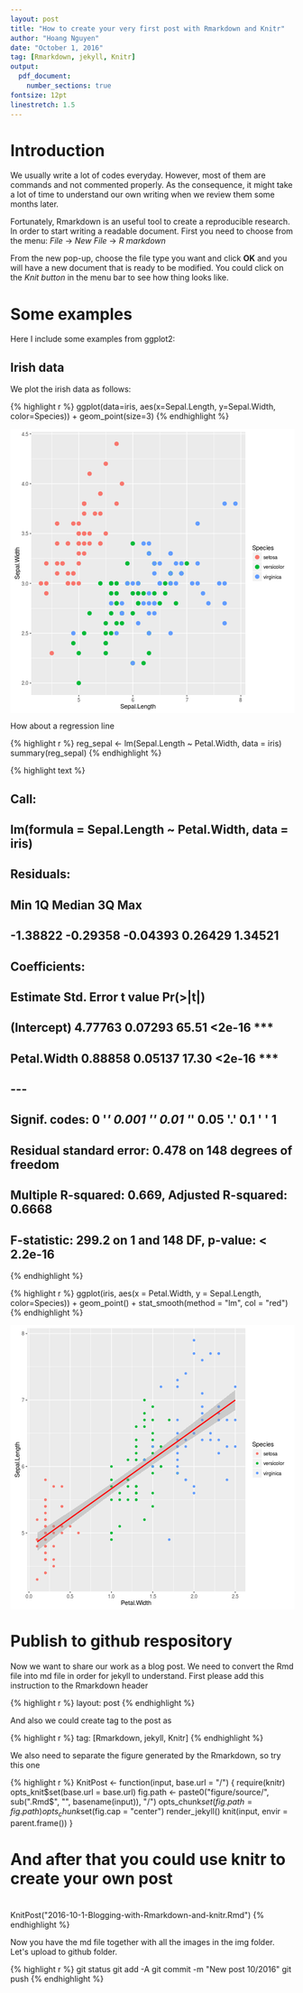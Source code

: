 ```yaml
---
layout: post
title: "How to create your very first post with Rmarkdown and Knitr"
author: "Hoang Nguyen"
date: "October 1, 2016"
tag: [Rmarkdown, jekyll, Knitr]
output:
  pdf_document:
    number_sections: true
fontsize: 12pt 
linestretch: 1.5
---
```




# Introduction
We usually write a lot of codes everyday. However, most of them are commands and not commented properly. As the consequence, it might take a lot of time to understand our own writing when we review them some months later.

Fortunately, Rmarkdown is an useful tool to create a reproducible research. In order to start writing a readable document. First you need to choose from the menu: *File* -> *New File* -> *R markdown*

From the new pop-up, choose the file type you want and click **OK** and you will have a new document that is ready to be modified.
You could click on the *Knit button* in the menu bar to see how thing looks like.


# Some examples

Here I include some examples from ggplot2:

## Irish data
We plot the irish data as follows:




{% highlight r %}
ggplot(data=iris, aes(x=Sepal.Length, y=Sepal.Width, color=Species)) +
        geom_point(size=3)
{% endhighlight %}

<img src="/figure/source/2016-10-1-Blogging-with-Rmarkdown-and-knitr/ggplot_irish-1.png" title="center" alt="center" style="display: block; margin: auto;" />

How about a regression line 


{% highlight r %}
reg_sepal <- lm(Sepal.Length ~ Petal.Width, data = iris)
summary(reg_sepal)
{% endhighlight %}



{% highlight text %}
## 
## Call:
## lm(formula = Sepal.Length ~ Petal.Width, data = iris)
## 
## Residuals:
##      Min       1Q   Median       3Q      Max 
## -1.38822 -0.29358 -0.04393  0.26429  1.34521 
## 
## Coefficients:
##             Estimate Std. Error t value Pr(>|t|)    
## (Intercept)  4.77763    0.07293   65.51   <2e-16 ***
## Petal.Width  0.88858    0.05137   17.30   <2e-16 ***
## ---
## Signif. codes:  0 '***' 0.001 '**' 0.01 '*' 0.05 '.' 0.1 ' ' 1
## 
## Residual standard error: 0.478 on 148 degrees of freedom
## Multiple R-squared:  0.669,	Adjusted R-squared:  0.6668 
## F-statistic: 299.2 on 1 and 148 DF,  p-value: < 2.2e-16
{% endhighlight %}



{% highlight r %}
ggplot(iris, aes(x = Petal.Width, y = Sepal.Length, color=Species)) + 
  geom_point() +
  stat_smooth(method = "lm", col = "red")
{% endhighlight %}

<img src="/figure/source/2016-10-1-Blogging-with-Rmarkdown-and-knitr/ggplot_reg-1.png" title="center" alt="center" style="display: block; margin: auto;" />

# Publish to github respository
Now we want to share our work as a blog post. We need to convert the Rmd file into md file in order for jekyll to understand.
First please add this instruction to the Rmarkdown header


{% highlight r %}
layout: post
{% endhighlight %}

And also we could create tag to the post as

{% highlight r %}
tag: [Rmarkdown, jekyll, Knitr]
{% endhighlight %}


We also need to separate the figure generated by the Rmarkdown, so try this one



{% highlight r %}
KnitPost <- function(input, base.url = "/") {
    require(knitr)
    opts_knit$set(base.url = base.url)
    fig.path <- paste0("figure/source/", sub(".Rmd$", "", basename(input)), "/")
    opts_chunk$set(fig.path = fig.path)
    opts_chunk$set(fig.cap = "center")
    render_jekyll()
    knit(input, envir = parent.frame())
}
# And after that you could use knitr to create your own post
# 

KnitPost("2016-10-1-Blogging-with-Rmarkdown-and-knitr.Rmd")
{% endhighlight %}

Now you have the md file together with all the images in the img folder. Let's upload to github folder. 

{% highlight r %}
git status
git add -A
git commit -m "New post 10/2016"
git push
{% endhighlight %}
